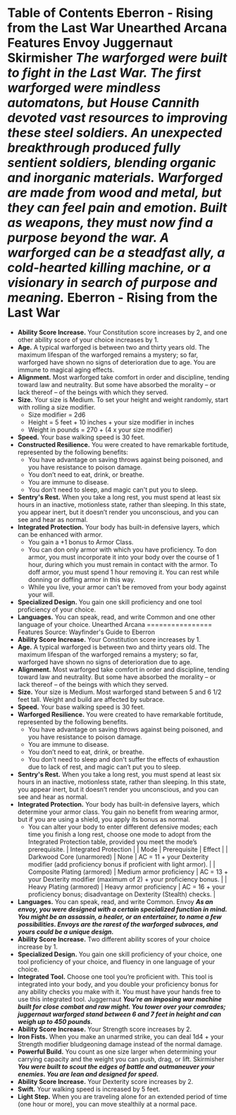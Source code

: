 Table of Contents
Eberron - Rising from the Last War
Unearthed Arcana
Features
Envoy
Juggernaut
Skirmisher
***The warforged were built to fight in the Last War. The first warforged were mindless automatons, but House Cannith devoted vast resources to improving these steel soldiers. An unexpected breakthrough produced fully sentient soldiers, blending organic and inorganic materials. Warforged are made from wood and metal, but they can feel pain and emotion. Built as weapons, they must now find a purpose beyond the war. A warforged can be a steadfast ally, a cold-hearted killing machine, or a visionary in search of purpose and meaning.***
Eberron - Rising from the Last War
==================================
* **Ability Score Increase.** Your Constitution score increases by 2, and one other ability score of your choice increases by 1.
* **Age.** A typical warforged is between two and thirty years old. The maximum lifespan of the warforged remains a mystery; so far, warforged have shown no signs of deterioration due to age. You are immune to magical aging effects.
* **Alignment.** Most warforged take comfort in order and discipline, tending toward law and neutrality. But some have absorbed the morality – or lack thereof – of the beings with which they served.
* **Size.** Your size is Medium. To set your height and weight randomly, start with rolling a size modifier.
	+ Size modifier = 2d6
	+ Height = 5 feet + 10 inches + your size modifier in inches
	+ Weight in pounds = 270 + (4 x your size modifier)
* **Speed.** Your base walking speed is 30 feet.
* **Constructed Resilience.** You were created to have remarkable fortitude, represented by the following benefits:
	+ You have advantage on saving throws against being poisoned, and you have resistance to poison damage.
	+ You don’t need to eat, drink, or breathe.
	+ You are immune to disease.
	+ You don't need to sleep, and magic can't put you to sleep.
* **Sentry's Rest.** When you take a long rest, you must spend at least six hours in an inactive, motionless state, rather than sleeping. In this state, you appear inert, but it doesn’t render you unconscious, and you can see and hear as normal.
* **Integrated Protection.** Your body has built-in defensive layers, which can be enhanced with armor.
	+ You gain a +1 bonus to Armor Class.
	+ You can don only armor with which you have proficiency. To don armor, you must incorporate it into your body over the course of 1 hour, during which you must remain in contact with the armor. To doff armor, you must spend 1 hour removing it. You can rest while donning or doffing armor in this way.
	+ While you live, your armor can't be removed from your body against your will.
* **Specialized Design.** You gain one skill proficiency and one tool proficiency of your choice.
* **Languages.** You can speak, read, and write Common and one other language of your choice.
Unearthed Arcana
================
Features
Source: Wayfinder's Guide to Eberron
* **Ability Score Increase.** Your Constitution score increases by 1.
* **Age.** A typical warforged is between two and thirty years old. The maximum lifespan of the warforged remains a mystery; so far, warforged have shown no signs of deterioration due to age.
* **Alignment.** Most warforged take comfort in order and discipline, tending toward law and neutrality. But some have absorbed the morality – or lack thereof – of the beings with which they served.
* **Size.** Your size is Medium. Most warforged stand between 5 and 6 1/2 feet tall. Weight and build are affected by subrace.
* **Speed.** Your base walking speed is 30 feet.
* **Warforged Resilience.** You were created to have remarkable fortitude, represented by the following benefits.
	+ You have advantage on saving throws against being poisoned, and you have resistance to poison damage.
	+ You are immune to disease.
	+ You don’t need to eat, drink, or breathe.
	+ You don't need to sleep and don't suffer the effects of exhaustion due to lack of rest, and magic can’t put you to sleep.
* **Sentry's Rest.** When you take a long rest, you must spend at least six hours in an inactive, motionless state, rather than sleeping. In this state, you appear inert, but it doesn’t render you unconscious, and you can see and hear as normal.
* **Integrated Protection.** Your body has built-in defensive layers, which determine your armor class. You gain no benefit from wearing armor, but if you are using a shield, you apply its bonus as normal.
	+ You can alter your body to enter different defensive modes; each time you finish a long rest, choose one mode to adopt from the Integrated Protection table, provided you meet the mode’s prerequisite.
| Integrated Protection |
| Mode | Prerequisite | Effect |
| Darkwood Core (unarmored) | None | AC = 11 + your Dexterity modifier (add proficiency bonus if proficient with light armor). |
| Composite Plating (armored) | Medium armor proficiency | AC = 13 + your Dexterity modifier (maximum of 2) + your proficiency bonus. |
| Heavy Plating (armored) | Heavy armor proficiency | AC = 16 + your proficiency bonus; disadvantage on Dexterity (Stealth) checks. |
* **Languages.** You can speak, read, and write Common.
Envoy
***As an envoy, you were designed with a certain specialized function in mind. You might be an assassin, a healer, or an entertainer, to name a few possibilities. Envoys are the rarest of the warforged subraces, and yours could be a unique design.***
* **Ability Score Increase.** Two different ability scores of your choice increase by 1.
* **Specialized Design.** You gain one skill proficiency of your choice, one tool proficiency of your choice, and fluency in one language of your choice.
* **Integrated Tool.** Choose one tool you’re proficient with. This tool is integrated into your body, and you double your proficiency bonus for any ability checks you make with it. You must have your hands free to use this integrated tool.
Juggernaut
***You’re an imposing war machine built for close combat and raw might. You tower over your comrades; juggernaut warforged stand between 6 and 7 feet in height and can weigh up to 450 pounds.***
* **Ability Score Increase.** Your Strength score increases by 2.
* **Iron Fists.** When you make an unarmed strike, you can deal 1d4 + your Strength modifier bludgeoning damage instead of the normal damage.
* **Powerful Build.** You count as one size larger when determining your carrying capacity and the weight you can push, drag, or lift.
Skirmisher
***You were built to scout the edges of battle and outmaneuver your enemies. You are lean and designed for speed.***
* **Ability Score Increase.** Your Dexterity score increases by 2.
* **Swift.** Your walking speed is increased by 5 feet.
* **Light Step.** When you are traveling alone for an extended period of time (one hour or more), you can move stealthily at a normal pace.